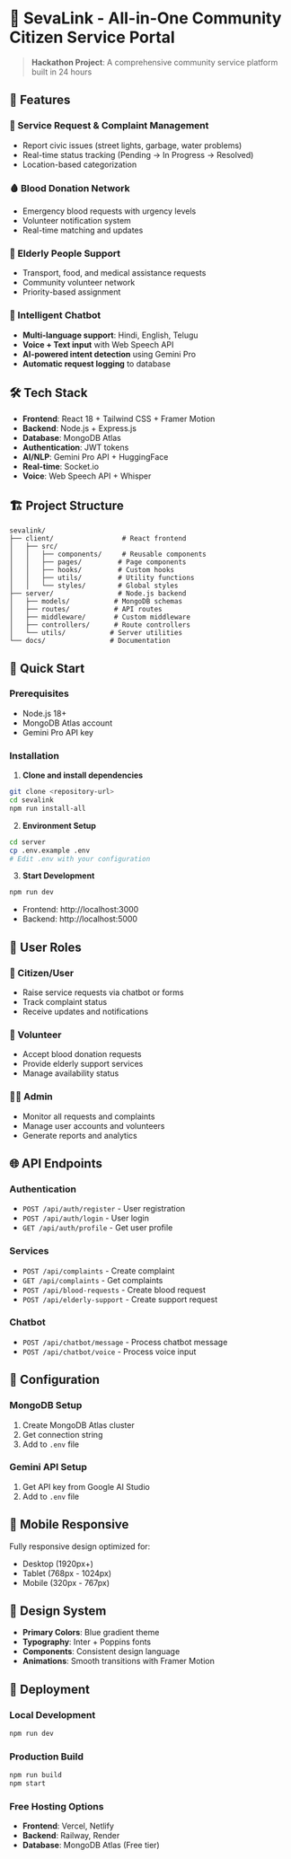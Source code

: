 # 🌟 SevaLink - All-in-One Community Citizen Service Portal

> **Hackathon Project**: A comprehensive community service platform built in 24 hours

## 🚀 Features

### 🔧 Service Request & Complaint Management
- Report civic issues (street lights, garbage, water problems)
- Real-time status tracking (Pending → In Progress → Resolved)
- Location-based categorization

### 🩸 Blood Donation Network
- Emergency blood requests with urgency levels
- Volunteer notification system
- Real-time matching and updates

### 👴 Elderly People Support
- Transport, food, and medical assistance requests
- Community volunteer network
- Priority-based assignment

### 🤖 Intelligent Chatbot
- **Multi-language support**: Hindi, English, Telugu
- **Voice + Text input** with Web Speech API
- **AI-powered intent detection** using Gemini Pro
- **Automatic request logging** to database

## 🛠️ Tech Stack

- **Frontend**: React 18 + Tailwind CSS + Framer Motion
- **Backend**: Node.js + Express.js
- **Database**: MongoDB Atlas
- **Authentication**: JWT tokens
- **AI/NLP**: Gemini Pro API + HuggingFace
- **Real-time**: Socket.io
- **Voice**: Web Speech API + Whisper

## 🏗️ Project Structure

```
sevalink/
├── client/                 # React frontend
│   ├── src/
│   │   ├── components/     # Reusable components
│   │   ├── pages/         # Page components
│   │   ├── hooks/         # Custom hooks
│   │   ├── utils/         # Utility functions
│   │   └── styles/        # Global styles
├── server/                # Node.js backend
│   ├── models/           # MongoDB schemas
│   ├── routes/           # API routes
│   ├── middleware/       # Custom middleware
│   ├── controllers/      # Route controllers
│   └── utils/           # Server utilities
└── docs/                # Documentation
```

## 🚀 Quick Start

### Prerequisites
- Node.js 18+
- MongoDB Atlas account
- Gemini Pro API key

### Installation

1. **Clone and install dependencies**
```bash
git clone <repository-url>
cd sevalink
npm run install-all
```

2. **Environment Setup**
```bash
cd server
cp .env.example .env
# Edit .env with your configuration
```

3. **Start Development**
```bash
npm run dev
```

- Frontend: http://localhost:3000
- Backend: http://localhost:5000

## 🎯 User Roles

### 👤 Citizen/User
- Raise service requests via chatbot or forms
- Track complaint status
- Receive updates and notifications

### 🤝 Volunteer
- Accept blood donation requests
- Provide elderly support services
- Manage availability status

### 👨‍💼 Admin
- Monitor all requests and complaints
- Manage user accounts and volunteers
- Generate reports and analytics

## 🌐 API Endpoints

### Authentication
- `POST /api/auth/register` - User registration
- `POST /api/auth/login` - User login
- `GET /api/auth/profile` - Get user profile

### Services
- `POST /api/complaints` - Create complaint
- `GET /api/complaints` - Get complaints
- `POST /api/blood-requests` - Create blood request
- `POST /api/elderly-support` - Create support request

### Chatbot
- `POST /api/chatbot/message` - Process chatbot message
- `POST /api/chatbot/voice` - Process voice input

## 🔧 Configuration

### MongoDB Setup
1. Create MongoDB Atlas cluster
2. Get connection string
3. Add to `.env` file

### Gemini API Setup
1. Get API key from Google AI Studio
2. Add to `.env` file

## 📱 Mobile Responsive
Fully responsive design optimized for:
- Desktop (1920px+)
- Tablet (768px - 1024px)
- Mobile (320px - 767px)

## 🎨 Design System
- **Primary Colors**: Blue gradient theme
- **Typography**: Inter + Poppins fonts
- **Components**: Consistent design language
- **Animations**: Smooth transitions with Framer Motion

## 🚀 Deployment

### Local Development
```bash
npm run dev
```

### Production Build
```bash
npm run build
npm start
```

### Free Hosting Options
- **Frontend**: Vercel, Netlify
- **Backend**: Railway, Render
- **Database**: MongoDB Atlas (Free tier)


